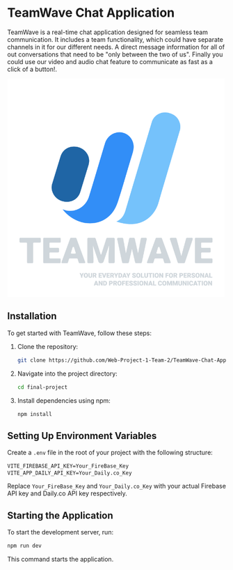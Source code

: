 
# TeamWave Chat Application
TeamWave is a real-time chat application designed for seamless team communication. It includes a team functionality, which could have separate channels in it for our different needs. A direct message information for all of out conversations that need to be "only between the two of us". Finally you could use our video and audio chat feature to communicate as fast as a click of a button!.


<img src="./final-project/public/assets/Website-Logo-Dark.png" alt="Alt text" width="500"/>

## Installation

To get started with TeamWave, follow these steps:

1. Clone the repository:
   ```bash
   git clone https://github.com/Web-Project-1-Team-2/TeamWave-Chat-Application.git
   ```

2. Navigate into the project directory:
   ```bash
   cd final-project
   ```

3. Install dependencies using npm:
   ```bash
   npm install
   ```

## Setting Up Environment Variables

Create a `.env` file in the root of your project with the following structure:

```
VITE_FIREBASE_API_KEY=Your_FireBase_Key
VITE_APP_DAILY_API_KEY=Your_Daily.co_Key
```

Replace `Your_FireBase_Key` and `Your_Daily.co_Key` with your actual Firebase API key and Daily.co API key respectively.

## Starting the Application

To start the development server, run:

```bash
npm run dev
```

This command starts the application.
